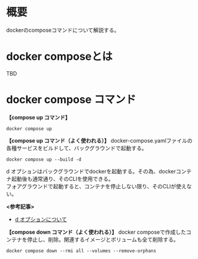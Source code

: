 # 概要
dockerのcomposeコマンドについて解説する。

# docker composeとは
TBD

# docker compose コマンド
**【compose up コマンド】**
```
docker compose up
```

**【compose up コマンド（よく使われる）】**
docker-compose.yamlファイルの各種サービスをビルドして、バックグラウンドで起動する。
```
docker compose up --build -d
```

d オプションはバックグラウンドでdockerを起動する。その為、dockerコンテナ起動後も通常通り、そのCLIを使用できる。  
フォアグラウンドで起動すると、コンテナを停止しない限り、そのCLIが使えない。  

**<参考記事>**  
- [d オプションについて](https://qiita.com/Mi_tsu_ya/items/49a5e983f774f1e932e7)


**【compose down コマンド（よく使われる）】**
docker composeで作成したコンテナを停止し、削除。関連するイメージとボリュームも全て削除する。
```
docker compose down --rmi all --volumes --remove-orphans
```
